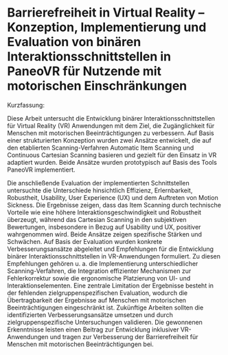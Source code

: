 # Barrierefreiheit in Virtual Reality – Konzeption, Implementierung und Evaluation von binären Interaktionsschnittstellen in PaneoVR für Nutzende mit motorischen Einschränkungen

Kurzfassung: 

Diese Arbeit untersucht die Entwicklung binärer Interaktionsschnittstellen für Virtual Reality (VR) Anwendungen mit dem Ziel, die Zugänglichkeit für Menschen mit motorischen Beeinträchtigungen zu verbessern. Auf Basis einer strukturierten Konzeption wurden zwei Ansätze entwickelt, die auf den etablierten Scanning-Verfahren Automatic Item Scanning und Continuous Cartesian Scanning basieren und gezielt für den Einsatz in VR adaptiert wurden. Beide Ansätze wurden prototypisch auf Basis des Tools PaneoVR implementiert.

Die anschließende Evaluation der implementierten Schnittstellen untersuchte die Unterschiede hinsichtlich Effizienz, Erlernbarkeit, Robustheit, Usability, User Experience (UX) und dem Auftreten von Motion Sickness. Die Ergebnisse zeigen, dass das Item Scanning durch technische Vorteile wie eine höhere Interaktionsgeschwindigkeit und Robustheit überzeugt, während das Cartesian Scanning in den subjektiven Bewertungen, insbesondere in Bezug auf Usability und UX, positiver wahrgenommen wird.
Beide Ansätze zeigen spezifische Stärken und Schwächen. Auf Basis der Evaluation wurden konkrete Verbesserungsansätze abgeleitet und Empfehlungen für die Entwicklung binärer Interaktionsschnittstellen in VR-Anwendungen formuliert. Zu diesen Empfehlungen gehören u. a. die Implementierung unterschiedlicher Scanning-Verfahren, die Integration effizienter Mechanismen zur Fehlerkorrektur sowie die ergonomische Platzierung von UI- und Interaktionselementen.
Eine zentrale Limitation der Ergebnisse besteht in der fehlenden zielgruppenspezifischen Evaluation, wodurch die Übertragbarkeit der Ergebnisse auf Menschen mit motorischen Beeinträchtigungen eingeschränkt ist. Zukünftige Arbeiten sollten die identifizierten Verbesserungsansätze umsetzen und durch zielgruppenspezifische Untersuchungen validieren. Die gewonnenen Erkenntnisse leisten einen Beitrag zur Entwicklung inklusiver VR-Anwendungen und tragen zur Verbesserung der Barrierefreiheit für Menschen mit motorischen Beeinträchtigungen bei.
